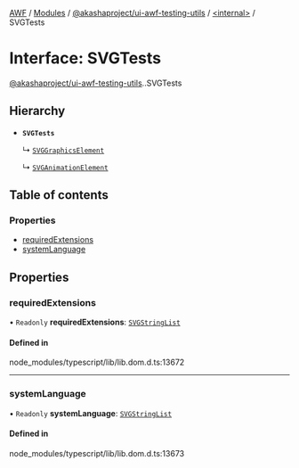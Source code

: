 [AWF](../README.md) / [Modules](../modules.md) / [@akashaproject/ui-awf-testing-utils](../modules/akashaproject_ui_awf_testing_utils.md) / [<internal\>](../modules/akashaproject_ui_awf_testing_utils._internal_.md) / SVGTests

# Interface: SVGTests

[@akashaproject/ui-awf-testing-utils](../modules/akashaproject_ui_awf_testing_utils.md).[<internal>](../modules/akashaproject_ui_awf_testing_utils._internal_.md).SVGTests

## Hierarchy

- **`SVGTests`**

  ↳ [`SVGGraphicsElement`](akashaproject_ui_awf_testing_utils._internal_.SVGGraphicsElement.md)

  ↳ [`SVGAnimationElement`](akashaproject_ui_awf_testing_utils._internal_.SVGAnimationElement.md)

## Table of contents

### Properties

- [requiredExtensions](akashaproject_ui_awf_testing_utils._internal_.SVGTests.md#requiredextensions)
- [systemLanguage](akashaproject_ui_awf_testing_utils._internal_.SVGTests.md#systemlanguage)

## Properties

### requiredExtensions

• `Readonly` **requiredExtensions**: [`SVGStringList`](../modules/akashaproject_ui_awf_testing_utils._internal_.md#svgstringlist)

#### Defined in

node_modules/typescript/lib/lib.dom.d.ts:13672

___

### systemLanguage

• `Readonly` **systemLanguage**: [`SVGStringList`](../modules/akashaproject_ui_awf_testing_utils._internal_.md#svgstringlist)

#### Defined in

node_modules/typescript/lib/lib.dom.d.ts:13673
